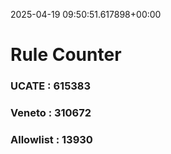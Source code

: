 2025-04-19 09:50:51.617898+00:00
# Rule Counter 
 ### UCATE : 615383

 ### Veneto : 310672

 ### Allowlist : 13930